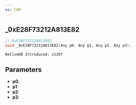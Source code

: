```yaml
---
ns: CAM
---
```

## _0xE28F73212A813E82

```c
// 0xE28F73212A813E82
void _0xE28F73212A813E82(Any p0, Any p1, Any p2, Any p3);
```

```
NativeDB Introduced: v1207
```

## Parameters
* **p0**:
* **p1**:
* **p2**:
* **p3**:
